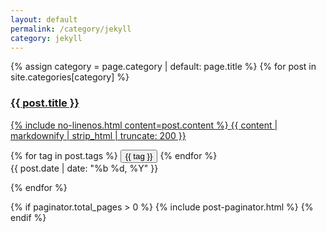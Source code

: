 ```yaml
---
layout: default
permalink: /category/jekyll
category: jekyll
---
```



 
<div id="post-list">
  {% assign category = page.category | default: page.title %}
  {% for post in site.categories[category] %}

  <div class="post-preview">
    <a href="{{ post.url | relative_url }}">
      <h3>
        {{ post.title }}
      </h3>
      <div class="post-content">
        <p>
          {% include no-linenos.html content=post.content %}
          {{ content | markdownify | strip_html | truncate: 200 }}
        </p> 
      </div>
    </a>
    <div class="post-meta text-muted d-flex justify-content-between">
      <div>
        {% for tag in post.tags %}
          <button type="button" class="btn btn-sm btn-outline-secondary">{{ tag }}</button>
        {% endfor %}
      </div>
      <div class="post-date">
        <!-- posted date -->
        <i class="far fa-calendar fa-fw"></i>
        {{ post.date | date: "%b %d, %Y" }}
      </div>
    </div> <!-- .post-meta -->
  
  </div> <!-- .post-review -->

{% endfor %}

</div> <!-- #post-list -->

{% if paginator.total_pages > 0 %}
  {% include post-paginator.html %}
{% endif %}


